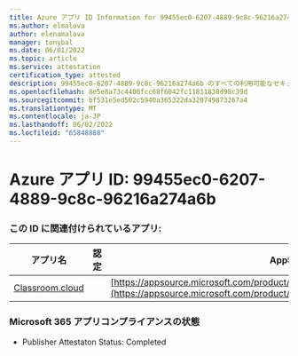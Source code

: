 ```yaml
---
title: Azure アプリ ID Information for 99455ec0-6207-4889-9c8c-96216a274a6b
ms.author: elmalova
author: elenamalova
manager: tonybal
ms.date: 06/01/2022
ms.topic: article
ms.service: attestation
certification_type: attested
description: 99455ec0-6207-4889-9c8c-96216a274a6b のすべての利用可能なセキュリティとコンプライアンス情報。
ms.openlocfilehash: 8e5e8a73c4400fcc68f6042fc11811838d98c39d
ms.sourcegitcommit: bf531e5ed502c5940a365322da320749873267a4
ms.translationtype: MT
ms.contentlocale: ja-JP
ms.lasthandoff: 06/02/2022
ms.locfileid: "65848888"
---
```

# <a name="azure-app-id-99455ec0-6207-4889-9c8c-96216a274a6b"></a>Azure アプリ ID: 99455ec0-6207-4889-9c8c-96216a274a6b


### <a name="apps-associated-with-this-id"></a>この ID に関連付けられているアプリ:
| **アプリ名** | **認定** | **AppSource で表示する** |
|--------------|---------------|-----------------------|
| [Classroom.cloud](../forward/netsupportltd1595255396224.classroom_cloud.md) |  | [https://appsource.microsoft.com/product/office/netsupportltd1595255396224.classroom_cloud](https://appsource.microsoft.com/product/office/netsupportltd1595255396224.classroom_cloud) |

### <a name="microsoft-365-app-compliance-status"></a>Microsoft 365 アプリコンプライアンスの状態
- Publisher Attestaton Status: Completed
